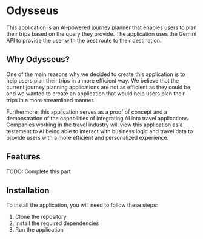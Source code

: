 # Odysseus
This application is an AI-powered journey planner that enables users to plan their trips based on the query they provide. The application uses the Gemini API to provide the user with the best route to their destination.

## Why Odysseus?
One of the main reasons why we decided to create this application is to help users plan their trips in a more efficient way. We believe that the current journey planning applications are not as efficient as they could be, and we wanted to create an application that would help users plan their trips in a more streamlined manner.

Furthermore, this application serves as a proof of concept and a demonstration of the capabilities of integrating AI into travel applications. Companies working in the travel industry will view this application as a testament to AI being able to interact with business logic and travel data to provide users with a more efficient and personalized experience.

## Features
TODO: Complete this part

## Installation
To install the application, you will need to follow these steps:

1. Clone the repository
2. Install the required dependencies
3. Run the application